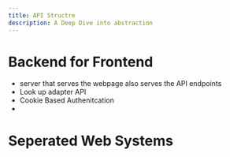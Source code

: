 ```yaml
---
title: API Structre
description: A Deep Dive into abstraction
---
```


# Backend for Frontend
+ server that serves the webpage also serves the API endpoints
+ Look up adapter API
+ Cookie Based Authenitcation
+ 

# Seperated Web Systems